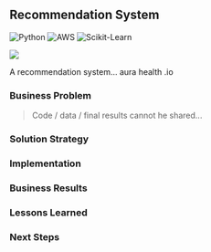 ## Recommendation System

![Python](https://img.shields.io/badge/-Python-000000?style=flat&logo=Python)
![AWS](https://img.shields.io/badge/-AWS-000000?style=flat&logo=amazonaws)
![Scikit-Learn](https://img.shields.io/badge/-Scikit.Learn-000000?style=flat&logo=Scikit-Learn)

<img src="https://github.com/danvargg/docs/projects/auraML/auraml.png">

A recommendation system... aura health .io

### Business Problem

> Code / data / final results cannot he shared...

### Solution Strategy

### Implementation

### Business Results

### Lessons Learned

### Next Steps